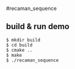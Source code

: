 #recaman_sequence

## build & run demo

```
$ mkdir build
$ cd build
$ cmake ..
$ make
$ ./recaman_sequence
```
